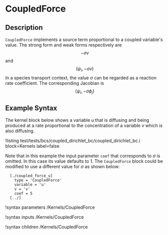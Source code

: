 # CoupledForce

## Description

`CoupledForce` implements a source term proportional to a coupled variable's
value. The strong form and weak forms respectively are $$-\sigma v$$ and
$$(\psi_i, -\sigma v)$$ In a species transport context, the value $\sigma$ can
be regarded as a reaction rate coefficient. The corresponding Jacobian is
$$(\psi_i, -\sigma \phi_j)$$

## Example Syntax

The kernel block below shows a variable $u$ that is diffusing and being produced
at a rate proportional to the concentration of a variable $v$ which is also
diffusing.

!listing test/tests/bcs/coupled_dirichlet_bc/coupled_dirichlet_bc.i
block=Kernels label=false

Note that in this example the input parameter `coef` that corresponds to
$\sigma$ is omitted. In this case its value defaults to $1$. The `CoupledForce`
block could be modified to use a different value for $\sigma$ as shown below:

```
  [./coupled_force_u]
    type = 'CoupledForce'
    variable = 'u'
    v = 'v'
    coef = 5
  [../]
```

!syntax parameters /Kernels/CoupledForce

!syntax inputs /Kernels/CoupledForce

!syntax children /Kernels/CoupledForce
